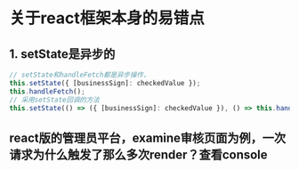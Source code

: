 # 关于react框架本身的易错点

## 1. setState是异步的
```js
// setState和handleFetch都是异步操作，
this.setState({ [businessSign]: checkedValue });
this.handleFetch();
// 采用setState回调的方法
this.setState(() => ({ [businessSign]: checkedValue }), () => this.handleFetch());
```

## react版的管理员平台，examine审核页面为例，一次请求为什么触发了那么多次render？查看console
